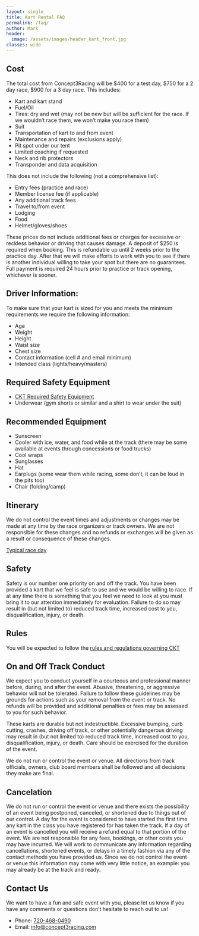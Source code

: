 ```yaml
---
layout: single
title: Kart Rental FAQ
permalink: /faq/
author: Mark
header:
  image: /assets/images/header_kart_front.jpg
classes: wide
---
```


## Cost
The total cost from Concept3Racing will be $400 for a test day, $750 for a 2 day race, $900 for a 3 day race. This includes:
* Kart and kart stand
* Fuel/Oil
* Tires: dry and wet (may not be new but will be sufficient for the race. If we wouldn’t race them, we won’t make you race them)
* Suit
* Transportation of kart to and from event
* Maintenance and repairs (exclusions apply)
* Pit spot under our tent
* Limited coaching if requested
* Neck and rib protectors
* Transponder and data acquisition

This does not include the following (not a comprehensive list):
* Entry fees (practice and race)
* Member license fee (if applicable)
* Any additional track fees
* Travel to/from event
* Lodging
* Food
* Helmet/gloves/shoes

These prices do not include additional fees or charges for excessive or reckless behavior or driving that causes damage.
A deposit of $250 is required when booking. This is refundable up until 2 weeks prior to the practice day. After that we will make efforts to work with you to see if there is another individual willing to take your spot but there are no guarantees.  Full payment is required 24 hours prior to practice or track opening, whichever is sooner.

## Driver Information:
To make sure that your kart is sized for you and meets the minimum requirements we require the following information:
* Age
* Weight
* Height
* Waist size
* Chest size
* Contact information (cell # and email minimum)
* Intended class (lights/heavy/masters)

## Required Safety Equipment
- [CKT Required Safety Equipment](https://www.coloradokartingtour.com/required-safety-equipment)
- Underwear (gym shorts or similar and a shirt to wear under the suit)

## Recommended Equipment
* Sunscreen
* Cooler with ice, water, and food while at the track (there may be some available at events through concessions or food trucks)
* Cool wraps
* Sunglasses
* Hat
* Earplugs (some wear them while racing, some don’t, it can be loud in the pits too)
* Chair (folding/camp)

## Itinerary
We do not control the event times and adjustments or changes may be made at any time by the race organizers or track owners. We are not responsible for these changes and no refunds or exchanges will be given as a result or consequence of these changes.

[Typical race day](https://www.coloradokartingtour.com/a-typical-race-day/)

## Safety
Safety is our number one priority on and off the track.
You have been provided a kart that we feel is safe to use and we would be willing to race.
If at any time there is something that you feel we need to look at you must bring it to our attention immediately for evaluation.
Failure to do so may result in (but not limited to) reduced track time, increased cost to you, disqualification, injury, or death.

## Rules
You will be expected to follow the [rules and regulations governing CKT](https://www.coloradokartingtour.com/general-resources/)

## On and Off Track Conduct

We expect you to conduct yourself in a courteous and professional manner before, during, and after the event.
Abusive, threatening, or aggressive behavior will not be tolerated.
Failure to follow these guidelines may be grounds for actions such as your removal from the event or track.
No refunds will be provided and additional penalties or fees may be assessed to you for such behavior.

These karts are durable but not indestructible.
Excessive bumping, curb cutting, crashes, driving off track, or other potentially dangerous driving may result in (but not limited to) reduced track time, increased cost to you, disqualification, injury, or death.
Care should be exercised for the duration of the event.

We do not run or control the event or venue.
All directions from track officials, owners, club board members shall be followed and all decisions they make are final.

## Cancelation
We do not run or control the event or venue and there exists the possibility of an event being postponed, canceled, or shortened due to things out of our control. A day for the event is considered to have started the first time any kart in the class you have registered for has taken the track. If a day of an event is cancelled you will receive a refund equal to that portion of the event. We are not responsible for any fees, bookings, or other costs you may have incurred. We will work to communicate any information regarding cancellations, shortened events, or delays in a timely fashion via any of the contact methods you have provided us. Since we do not control the event or venue this information may come with very little notice, an example: you may already be at the track and ready.

## Contact Us

We want to have a fun and safe event with you, please let us know if you have any comments or questions don’t hesitate to reach out to us!

* Phone: [720-468-0490](tel:720-468-0490)
* Email: [info@concept3racing.com](mailto:info@concept3racing.com)
